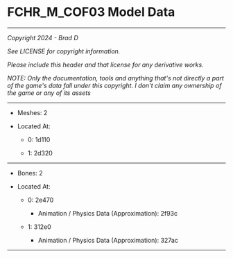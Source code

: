 # FCHR_M_COF03 Model Data

---

*Copyright 2024 - Brad D*

*See LICENSE for copyright information.*

*Please include this header and that license for any derivative works.*

*NOTE: Only the documentation, tools and anything that's not directly a part of the game's data fall under this copyright. I don't claim any ownership of the game or any of its assets*

---

* Meshes: 2

* Located At:

  * 0: 1d110

  * 1: 2d320

---

* Bones: 2

* Located At:

  * 0: 2e470

    * Animation / Physics Data (Approximation): 2f93c

  * 1: 312e0

    * Animation / Physics Data (Approximation): 327ac

---


